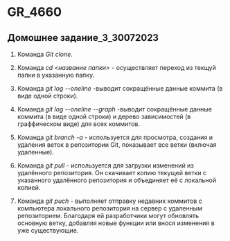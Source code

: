 # GR_4660

## Домошнее задание_3_30072023

1. Команда *Git clone*.

2. Команда *cd <название папки>* - осуществляет переход из текщуй папки в указанную папку.

3. Команда *git log --oneline* -выводит сокращённые данные коммита (в виде одной строки).

4. Команда *git log --oneline --graph* -выводит сокращённые данные коммита (в виде одной строки) и   дерево зависимостей (в граффическом виде) для всех коммитов.

5. Команда *git branch -a* - используется для просмотра, создания и удаления веток в репозитории Git, показывает все ветки (включая удаленные).

6. Команда *git pull* - используется для загрузки изменений из удалённого репозитория. Он скачивает копию текущей ветки с указанного удалённого репозитория и объединяет её с локальной копией.

7. Команда *git puch* - выполняет отправку недавних коммитов c компьютера локального репозитория на сервер с удаленным репозиторием. Благодаря ей разработчики могут обновлять основную ветку, добавляя новые функции или внося изменения в уже существующие.  